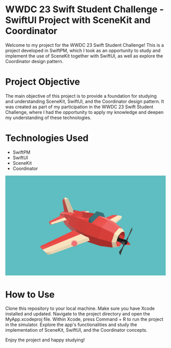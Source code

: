 # WWDC 23 Swift Student Challenge - SwiftUI Project with SceneKit and Coordinator

Welcome to my project for the WWDC 23 Swift Student Challenge! This is a project developed in SwiftPM, which I took as an opportunity to study and implement the use of SceneKit together with SwiftUI, as well as explore the Coordinator design pattern.

# Project Objective

The main objective of this project is to provide a foundation for studying and understanding SceneKit, SwiftUI, and the Coordinator design pattern. It was created as part of my participation in the WWDC 23 Swift Student Challenge, where I had the opportunity to apply my knowledge and deepen my understanding of these technologies.

# Technologies Used

- SwiftPM
- SwiftUI
- SceneKit
- Coordinator

![viewofapp](img0.png)

# How to Use

Clone this repository to your local machine.
Make sure you have Xcode installed and updated.
Navigate to the project directory and open the MyApp.xcodeproj file.
Within Xcode, press Command + R to run the project in the simulator.
Explore the app's functionalities and study the implementation of SceneKit, SwiftUI, and the Coordinator concepts.

Enjoy the project and happy studying!
